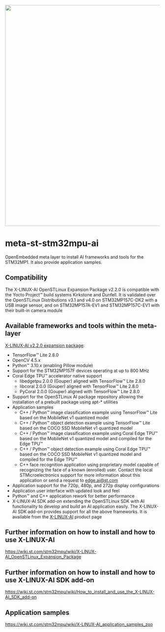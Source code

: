 <p align="center">
    <img width="720" src="https://raw.githubusercontent.com/STMicroelectronics/meta-st-stm32mpu-ai/master/x-linux-ai-logo.png">
</p>

# meta-st-stm32mpu-ai
OpenEmbedded meta layer to install AI frameworks and tools for the STM32MP1.
It also provide application samples.

## Compatibility
The X-LINUX-AI OpenSTLinux Expansion Package v2.2.0 is compatible with the Yocto Project™ build systems Kirkstone and Dunfell.
It is validated over the OpenSTLinux Distributions v3.1 and v4.0 on STM32MP157C-DK2 with a USB image sensor, and on STM32MP157A-EV1 and STM32MP157C-EV1 with their built-in camera module

## Available frameworks and tools within the meta-layer
[X-LINUX-AI v2.2.0 expansion package](https://wiki.st.com/stm32mpu/wiki/X-LINUX-AI_OpenSTLinux_Expansion_Package):
* TensorFlow™ Lite 2.8.0
* OpenCV 4.5.x
* Python™ 3.10.x (enabling Pillow module)
* Support for the STM32MP157F devices operating at up to 800 MHz
* Coral Edge TPU™ accelerator native support
  * libedgetpu 2.0.0 (Gouper) aligned with TensorFlow™ Lite 2.8.0
  * libcoral 2.0.0 (Gouper) aligned with TensorFlow™ Lite 2.8.0
  * PyCoral 2.0.0 (Gouper) aligned with TensorFlow™ Lite 2.8.0
* Support for the OpenSTLinux AI package repository allowing the installation of a prebuilt package using apt-* utilities
* Application samples
  * C++ / Python™ image classification example using TensorFlow™ Lite based on the MobileNet v1 quantized model
  * C++ / Python™ object detection example using TensorFlow™ Lite based on the COCO SSD MobileNet v1 quantized model
  * C++ / Python™ image classification example using Coral Edge TPU™ based on the MobileNet v1 quantized model and compiled for the Edge TPU™
  * C++ / Python™ object detection example using Coral Edge TPU™ based on the COCO SSD MobileNet v1 quantized model and compiled for the Edge TPU™
  * C++ face recognition application using proprietary model capable of recognizing the face of a known (enrolled) user. Contact the local STMicroelectronics support for more information about this application or send a request to edge.ai@st.com
* Application support for the 720p, 480p, and 272p display configurations
* Application user interface with updated look and feel
* Python™ and C++ application rework for better performance
* X-LINUX-AI SDK add-on extending the OpenSTLinux SDK with AI functionality to develop and build an AI application easily. The X-LINUX-AI SDK add-on provides support for all the above frameworks. It is available from the [X-LINUX-AI](https://www.st.com/en/embedded-software/x-linux-ai.html) product page

## Further information on how to install and how to use X-LINUX-AI
<https://wiki.st.com/stm32mpu/wiki/X-LINUX-AI_OpenSTLinux_Expansion_Package>

## Further information on how to install and how to use X-LINUX-AI SDK add-on
<https://wiki.st.com/stm32mpu/wiki/How_to_install_and_use_the_X-LINUX-AI_SDK_add-on>

## Application samples
<https://wiki.st.com/stm32mpu/wiki/X-LINUX-AI_application_samples_zoo>

